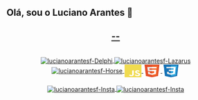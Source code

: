 ## Olá, sou o Luciano Arantes 👋

<div align="center"> <a href="https://github.com/lucianoarantesf">


 
  ## --
 <div style="display: inline_block" align="center"><br>
    <img align="center" alt="lucianoarantesf-Delphi" height="35" width="35"src="https://www.embarcadero.com/images/logos/delphi-logo-1024.png">
       <img align="center" alt="lucianoarantesf-Lazarus" height="40" width="40" src="https://upload.wikimedia.org/wikipedia/commons/8/80/Lazarus_Logo_%28new%29.png">
   <img align="center" alt="lucianoarantesf-Horse" height="30" width="40"src="https://github.com/HashLoad/horse/blob/master/img/horse.png">
  <img align="center" alt="lucianoarantesf-Js" height="30" width="40" src="https://raw.githubusercontent.com/devicons/devicon/master/icons/javascript/javascript-plain.svg">
  <img align="center" alt="lucianoarantesf-HTML" height="30" width="40" src="https://raw.githubusercontent.com/devicons/devicon/master/icons/html5/html5-original.svg">
  <img align="center" alt="lucianoarantesf-CSS" height="30" width="40" src="https://raw.githubusercontent.com/devicons/devicon/master/icons/css3/css3-original.svg">
<br>

</div>
 <div style="display: inline_block" align="center"><br>
 <a href="https://www.instagram.com/user_arantes/" ><img align="center" alt="lucianoarantesf-Insta" src="https://img.shields.io/badge/Instagram-E4405F?style=for-the-badge&logo=instagram&logoColor=white" />
 </a> 
   <a href="https://www.linkedin.com/in/luciano-arantes-filho/" ><img align="center" alt="lucianoarantesf-Insta" src="https://img.shields.io/badge/LinkedIn-0077B5?style=for-the-badge&logo=linkedin&logoColor=white" />
 </a> 
 </div>

